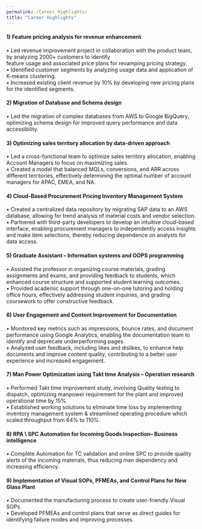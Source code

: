 ```yaml
---
permalink: /Career Highlights/
title: "Career Highlights"
---
```


<span style="font-size:14px">
<H4>1) Feature pricing analysis for revenue enhancement</H4>  
•  Led revenue improvement project in collaboration with the product team, by analyzing 2000+ customers to identify<br>
feature usage and associated price plans for revamping pricing strategy.<br>
• Identified customer segments by analyzing usage data and application of K-means clustering.<br>
•  Increased existing client revenue by 10% by developing new pricing plans for the identified segments.<br>

<H4>2) Migration of Database and Schema design</H4>  
• Led the migration of complex databases from AWS to Google BigQuery, optimizing schema design for improved query performance and data accessibility.<br>

<H4>3) Optimizing sales territory allocation by data-driven approach</H4>  
• Led a cross-functional team to optimize sales territory allocation, enabling Account Managers to focus on maximizing 
sales.<br>
• Created a model that balanced MQLs, conversions, and ARR across different territories, effectively determining the 
optimal number of account managers for APAC, EMEA, and NA.<br>
 
<H4>4) Cloud-Based Procurement Pricing Inventory Management System</H4>  
• Created a centralized data repository by migrating SAP data to an AWS database, allowing for trend analysis of 
material costs and vendor selection.<br>
• Partnered with third-party developers to develop an intuitive cloud-based interface, enabling procurement managers 
to independently access insights and make item selections, thereby reducing dependence on analysts for data 
access.<br>
 
<H4>5) Graduate Assistant – Information systems and OOPS programming</H4>  
• Assisted the professor in organizing course materials, grading assignments and exams, and providing feedback to 
students, which enhanced course structure and supported student learning outcomes.<br>
• Provided academic support through one-on-one tutoring and holding office hours, effectively addressing student 
inquiries, and grading coursework to offer constructive feedback.<br>
 
<H4>6) User Engagement and Content Improvement for Documentation</H4>  
• Monitored key metrics such as impressions, bounce rates, and document performance using Google Analytics, 
enabling the documentation team to identify and deprecate underperforming pages.<br>
• Analyzed user feedback, including likes and dislikes, to enhance help documents and improve content quality, 
contributing to a better user experience and increased engagement.<br>

<H4>7) Man Power Optimization using Takt time Analysis – Operation research</H4>  
• Performed Takt time improvement study, involving Quality testing to dispatch, optimizing manpower requirement for 
the plant and improved operational time by 15%.<br>
• Established working solutions to eliminate time loss by implementing inventory management system & streamlined 
operating procedure which scaled throughput from 64% to 110%.<br>

<H4>8) RPA \ SPC Automation for Incoming Goods Inspection– Business intelligence</H4>  
• Complete Automation for TC validation and online SPC to provide quality alerts of the incoming materials, thus 
reducing man dependency and increasing efficiency.<br>

<H4>9) Implementation of Visual SOPs, PFMEAs, and Control Plans for New Glass Plant</H4>  
• Documented the manufacturing process to create user-friendly Visual SOPs.<br>
• Developed PFMEAs and control plans that serve as direct guides for identifying failure modes and improving 
processes.<br>
</span>
